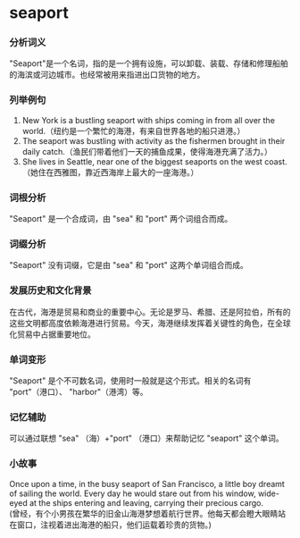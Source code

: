 # seaport

### 分析词义

  

"Seaport"是一个名词，指的是一个拥有设施，可以卸载、装载、存储和修理船舶的海滨或河边城市。也经常被用来指进出口货物的地方。

  

### 列举例句

  

1.  New York is a bustling seaport with ships coming in from all over the world.（纽约是一个繁忙的海港，有来自世界各地的船只进港。）
2.  The seaport was bustling with activity as the fishermen brought in their daily catch.（渔民们带着他们一天的捕鱼成果，使得海港充满了活力。）
3.  She lives in Seattle, near one of the biggest seaports on the west coast.（她住在西雅图，靠近西海岸上最大的一座海港。）

  

### 词根分析

  

"Seaport" 是一个合成词，由 "sea" 和 "port" 两个词组合而成。

  

### 词缀分析

  

"Seaport" 没有词缀，它是由 "sea" 和 "port" 这两个单词组合而成。

  

### 发展历史和文化背景

  

在古代，海港是贸易和商业的重要中心。无论是罗马、希腊、还是阿拉伯，所有的这些文明都高度依赖海港进行贸易。今天，海港继续发挥着关键性的角色，在全球化贸易中占据重要地位。

  

### 单词变形

  

"Seaport" 是个不可数名词，使用时一般就是这个形式。相关的名词有 "port"（港口）、 "harbor"（港湾）等。

  

### 记忆辅助

  

可以通过联想 "sea" （海）+"port" （港口）来帮助记忆 "seaport" 这个单词。

  

### 小故事

  

Once upon a time, in the busy seaport of San Francisco, a little boy dreamt of sailing the world. Every day he would stare out from his window, wide-eyed at the ships entering and leaving, carrying their precious cargo.  
(曾经，有个小男孩在繁华的旧金山海港梦想着航行世界。他每天都会瞪大眼睛站在窗口，注视着进出海港的船只，他们运载着珍贵的货物。)
